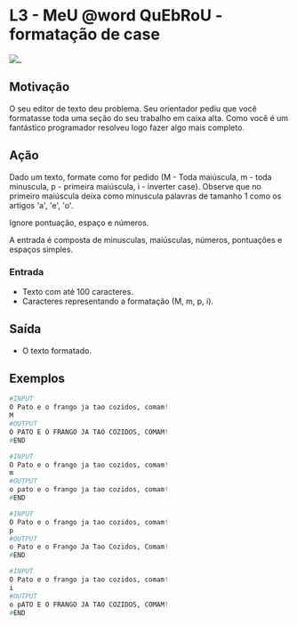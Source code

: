# L3 - MeU @word QuEbRoU - formatação de case

![_](https://raw.githubusercontent.com/qxcodefup/arcade/master/base/word/cover.jpg)

## Motivação

O seu editor de texto deu problema. Seu orientador pediu que você formatasse toda uma seção do seu trabalho em caixa alta. Como você é um fantástico programador resolveu logo fazer algo mais completo.

## Ação

Dado um texto, formate como for pedido (M - Toda maiúscula, m - toda minuscula, p - primeira maiúscula, i - inverter case). Observe que no primeiro maiúscula deixa como minuscula palavras de tamanho 1 como os artigos 'a', 'e', 'o'.

Ignore pontuação, espaço e números.

A entrada é composta de minusculas, maiúsculas, números, pontuações e espaços simples.

### Entrada

* Texto com até 100 caracteres.
* Caracteres representando a formatação (M, m, p, i).

## Saída

* O texto formatado.

## Exemplos

``` py
#INPUT
O Pato e o frango ja tao cozidos, comam!
M
#OUTPUT
O PATO E O FRANGO JA TAO COZIDOS, COMAM!
#END
```

```py
#INPUT
O Pato e o frango ja tao cozidos, comam!
m
#OUTPUT
o pato e o frango ja tao cozidos, comam!
#END
```

```py
#INPUT
O Pato e o frango ja tao cozidos, comam!
p
#OUTPUT
o Pato e o Frango Ja Tao Cozidos, Comam!
#END
```

```py
#INPUT
O Pato e o frango ja tao cozidos, comam!
i
#OUTPUT
o pATO E O FRANGO JA TAO COZIDOS, COMAM!
#END
```
